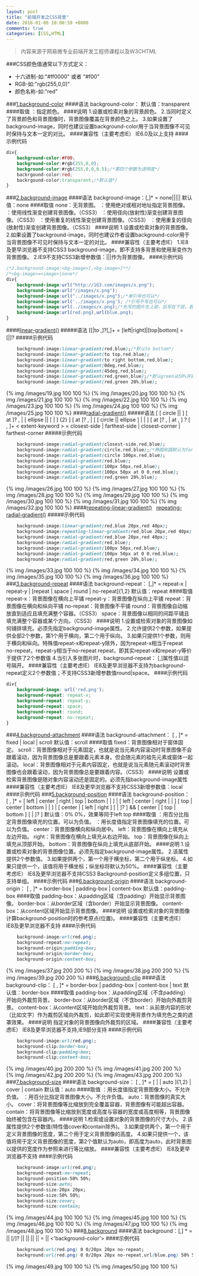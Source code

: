 ```yaml
---
layout: post
title: "前端开发之CSS背景"
date: 2016-01-06 10:00:59 +0800
comments: true
categories: [CSS,HTML]
---
```

>内容来源于网易微专业前端开发工程师课程以及W3CHTML

###CSS颜色值通常以下方式定义：
  
* 十六进制-如:"#ff0000" 或者 "#f00"
* RGB-如:"rgb(255,0,0)"
* 颜色名称-如:"red"
<!-- more -->

###[1.background-color]()
####语法
	background-color：<color>
	默认值：transparent
####取值
	<color>：指定颜色。
####说明
	1.设置或检索对象的背景颜色。
	2.当同时定义了背景颜色和背景图像时，背景图像覆盖在背景颜色之上。
	3.如果设置了background-image，同时也建议设置background-color用于当背景图像不可见时保持与文本一定的对比。
####兼容性（主要考虑IE）
	IE6.0及以上支持
####示例代码
```css   
div{
	background-color:#F00;	
	background-color:#rgb(255,0,0);
	background-color:#rgb(255,0,0,0.5);/*第四个参数为透明度*/
	backrgound-color:red;
	backrgound-color:transparent;/*默认值*/
}

```
###[2.background-image]()
####语法
	background-image：<bg-image>[,<bg-image>]*
	<bg-image> = none|<url>|<linear-gradient>|<radial-gradient>|<repeating-linear-gradient>|<repeating-radial-gradient>
	默认值：none
####取值
	none：无背景图。
	<url>：使用绝对或相对地址指定背景图像。
	<linear-gradient>：使用线性渐变创建背景图像。（CSS3）
	<radial-gradient>：使用径向(放射性)渐变创建背景图像。（CSS3）
	<repeating-linear-gradient>：使用重复的线性渐变创建背景图像。（CSS3）
	<repeating-radial-gradient>：使用重复的径向(放射性)渐变创建背景图像。（CSS3）
####说明
	1.设置或检索对象的背景图像。
	2.如果设置了background-image，同时也建议作者设置background-color用于当背景图像不可见时保持与文本一定的对比。
####兼容性（主要考虑IE）
	1.IE8及更早浏览器不支持CSS3 background-image，即不支持多背景和使用渐变作为背景图像。
	2.IE9不支持CSS3新增参数值：<linear-gradient>|<radial-gradient>|<repeating-linear-gradient>|<repeating-radial-gradient>作为背景图像。
####示例代码
```css  
/*2.background-image:<bg-image>[,<bg-image>]**/ 
/*<bg-image>=<image>|none*/ 
div{
	background-image:url("http://163.com/images/x.png");	
	background-image:url("/images/x.png");	
	background-image:url("../images/x.png");/*单引号也可以*/	
	background-image:url('../images/x.png'); /*引号不写也可以*/ 
	background-image:url(../images/x.png);/*先写的图片在上层，后写在下层，若加背景色，背景色在最下面一层*/
	background-image:url(red.png),url(blue.png);	
}
```
####[linear-gradient()]()
#####语法
	[[<angle>|to <side-or-corner>,]?<color-stop>[,<color-stop>]+
	<side-or-corner> = [left|right]|[top|bottom]
	<color-stop> = <color>[<percentage>|<length>]?
#####示例代码
```css
	background-image:linear-gradient(red,blue);/*默认to bottom*/
	background-image:linear-gradient(to top,red,blue);
	background-image:linear-gradient(to right bottom,red,blue);
	background-image:linear-gradient(0deg,red,blue);
	background-image:linear-gradient(45deg,red,blue);
	background-image:linear-gradient(red,green,blue);/*默认green从50%开始*/
	background-image:linear-gradient(red,green 20%,blue);
```
{% img /images/19.jpg 100 100 %}  {% img /images/20.jpg 100 100 %} {% img /images/21.jpg 100 100 %} {% img /images/22.jpg 100 100 %} {% img /images/23.jpg 100 100 %} {% img /images/24.jpg 100 100 %} {% img /images/25.jpg 100 100 %}
####[radial-gradient()]()
#####语法
	[ [ circle || <length> ] [ at <position> ]? , | 
	[ ellipse || [ <length> | <percentage> ] {2} ] [ at  <position> ]? , |
	[ [ circle || ellipse ] | | <extent-keyword> ] [ at  <position> ]? , | at <position> , ] ? <color-stop> [ , <color-stop> ]+
	< extent-keyword > = closest-side | farthest-side | closest-corner | farthest-corner
#####示例代码
```css
	background-image:radial-gradient(closest-side,red,blue);
	background-image:radial-gradient(circle,red,blue);/*椭圆和圆默认为farthest-corner*/
	background-image:radial-gradient(circle 100px,red,blue);
	background-image:radial-gradient(red,blue);
	background-image:radial-gradient(100px 50px,red,blue);
	background-image:radial-gradient(100px 50px at 0 0,red,blue);
	background-image:radial-gradient(red,green 20%,blue);
```
{% img /images/26.jpg 100 100 %} {% img /images/27.jpg 100 100 %} {% img /images/28.jpg 100 100 %} {% img /images/29.jpg 100 100 %} {% img /images/30.jpg 100 100 %} {% img /images/31.jpg 100 100 %} {% img /images/32.jpg 100 100 %}
####[repeating-linear-gradient()]() &nbsp;&nbsp;[repeating-radial-gradient()]()
#####示例代码
```css
	background-image:linear-gradient(red,blue 20px,red 40px);
	background-image:repeating-linear-gradient(red,blue 20px,red 40px);
	background-image:radial-gradient(red,blue 20px,red 40px);
	background-image:radial-gradient(red,blue);
	background-image:radial-gradient(100px 50px,red,blue);
	background-image:radial-gradient(100px 50px at 0 0,red,blue);
	background-image:radial-gradient(red,green 20%,blue);
```
{% img /images/33.jpg 100 100 %} {% img /images/34.jpg 100 100 %} {% img /images/35.jpg 100 100 %} {% img /images/36.jpg 100 100 %} 
###[3.background-repeat]()
####语法
	background-repeat：<repeat-style> [,<repeat-style>]*
	<repeat-style> = repeat-x | repeat-y | [repeat | space | round | no-repeat]{1,2}
	默认值：repeat
####取值
	repeat-x：背景图像在横向上平铺
	repeat-y：背景图像在纵向上平铺
	repeat：背景图像在横向和纵向平铺
	no-repeat：背景图像不平铺
	round：背景图像自动缩放直到适应且填充满整个容器。（CSS3）
	space：背景图像以相同的间距平铺且填充满整个容器或某个方向。（CSS3）
####说明
	1.设置或检索对象的背景图像如何铺排填充。必须先指定background-image属性。
	2.允许提供2个参数，如果提供全部2个参数，第1个用于横向，第二个用于纵向。
	3.如果只提供1个参数，则用于横向和纵向。特殊值repeat-x和repeat-y除外，因为repeat-x相当于repeat no-repeat，repeat-y相当于no-repeat repeat，即其实repeat-x和repeat-y等价于提供了2个参数值
	4.当引入多张图片时，background-repeat：<repeat-style> [,<repeat-style>]属性值以逗号隔开。
####兼容性（主要考虑IE）
	IE8及更早浏览器不支持为background-repeat定义2个参数值；不支持CSS3新增参数值round|space。
####示例代码
```css  
div{
	background-image: url('red.png');
	background-repeat: repeat-x;
	background-repeat: repeat-y;
	background-repeat: space;
	background-repeat: round;
	background-repeat: no-repeat;
}
```
###[4.background-attachment]()
####语法
	background-attachment：<attachment> [ , <attachment> ]*
	<attachment> = fixed | local | scroll
	默认值：scroll
####取值
	fixed：背景图像相对于窗体固定。
	scroll：背景图像相对于元素固定，也就是说当元素内容滚动时背景图像不会跟着滚动，因为背景图像总是要跟着元素本身。但会随元素的祖先元素或窗体一起滚动。
	local：背景图像相对于元素内容固定，也就是说当元素随元素滚动时背景图像也会跟着滚动，因为背景图像总是要跟着内容。（CSS3）
####说明
	设置或检索背景图像是随对象内容滚动还是固定的。必须先指background-image属性
####兼容性（主要考虑IE）
	IE8及更早浏览器不支持CSS3新增参数值：local
####示例代码
###[5.background-position]()
####语法
	background-position：<position> [ , <position> ]*
	<position> = [ left | center | right | top | bottom | <percentage> | <length> ] | [ left | center | right | <percentage> | <length> ] [ top | center | bottom | <percentage> | <length> ] | [ center | [ left | right ] [ <percentage> | <length> ]? ] && [ center | [ top | bottom ] [ <percentage> | <length> ]? ]
	默认值：0% 0%，效果等同于left top
####取值
	<percentage>：用百分比指定背景图像填充的位置。可以为负值。
	<length>：用长度值指定背景图像填充的位置。可以为负值。
	center：背景图像横向和纵向居中。
	left：背景图像在横向上填充从左边开始。
	right：背景图像在横向上填充从右边开始。
	top：背景图像在纵向上填充从顶部开始。
	bottom：背景图像在纵向上填充从底部开始。
####说明
	1.设置或检索对象的背景图像位置。必须先指定background-image属性。
	2.该属性提供2个参数值。
	3.如果提供两个，第一个用于横坐标，第二个用于纵坐标。
	4.如果只提供一个，该值将用于横坐标；纵坐标将默认为50%。
####兼容性（主要考虑IE）
	IE8及更早浏览器不支持CSS3 Background-position定义多组位置，只支持单组。
####示例代码
###[6.background-origin]()
####语法
	background-origin：<box> [ , <box> ]*
	<box> = border-box | padding-box | content-box
	默认值：padding-box
####取值
	padding-box：从padding区域（含padding）开始显示背景图像。
	border-box：从border区域（含border）开始显示背景图像。
	content-box：从content区域开始显示背景图像。
####说明
	设置或检索对象的背景图像计算background-position时的参考原点(位置)。
####兼容性（主要考虑IE）
	IE8及更早浏览器不支持
####示例代码
```css
	background-image:url(red.png);
	background-repeat:no-repeat;
	background-origin:padding-box;
	background-origin:border-box;
	background-origin:content-box;
```
{% img /images/37.jpg 200 200 %} {% img /images/38.jpg 200 200 %} {% img /images/39.jpg 200 200 %} 
###[6.background-clip]()
####语法
	background-clip：<box> [ , <box> ]*
	<box> = border-box | padding-box | content-box | text
	默认值：border-box
####取值
	padding-box：从padding区域（不含padding）开始向外裁剪背景。
	border-box：从border区域（不含border）开始向外裁剪背景。
	content-box：从content区域开始向外裁剪背景。
	text：从前景内容的形状（比如文字）作为裁剪区域向外裁剪，如此即可实现使用背景作为填充色之类的遮罩效果。
####说明
	指定对象的背景图像向外裁剪的区域。
####兼容性（主要考虑IE）
	IE8及更早浏览器不支持,IE9部分支持
####示例代码
```css
	background-image:url(red.png);
	background-clip:border-box;
	background-clip:padding-box;
	background-clip:content-box;
```
{% img /images/40.jpg 200 200 %} {% img /images/41.jpg 200 200 %}  
{% img /images/42.jpg 200 200 %} {% img /images/43.jpg 200 200 %} 
###[7.background-size]()
####语法
	background-size：<bg-size> [ , <bg-size> ]*
	<bg-size> = [ <length> | <percentage> | auto ]{1,2} | cover | contain
	默认值：auto
####取值
	<length>：用长度值指定背景图像大小。不允许负值。
	<percentage>：用百分比指定背景图像大小。不允许负值。
	auto：背景图像的真实大小。
	cover：将背景图像等比缩放到完全覆盖容器，背景图像有可能超出容器。
	contain：将背景图像等比缩放到宽度或高度与容器的宽度或高度相等，背景图像始终被包含在容器内。
####说明
	1.检索或设置对象的背景图像的尺寸大小。
	2.该属性提供2个参数值(特性值cover和contain除外)。
	3.如果提供两个，第一个用于定义背景图像的宽度，第二个用于定义背景图像的高度。
	4.如果只提供一个，该值将用于定义背景图像的宽度，第2个值默认为auto，即高度为auto，此时背景图以提供的宽度作为参照来进行等比缩放。
####兼容性（主要考虑IE）
	IE8及更早浏览器不支持
####示例代码
```css
	background-image:url(red.png);
	background-repeat:no-repeat;
	background-position:50% 50%;
	background-size:auto;
	background-size:20px 20px;
	background-size:50% 50%;
	background-size:cover;
	background-size:contain;
```
{% img /images/44.jpg 100 100 %} {% img /images/45.jpg 100 100 %} {% img /images/46.jpg 100 100 %} {% img /images/47.jpg 100 100 %} {% img /images/48.jpg 100 100 %}
###[8.background]()
####语法
	background：[<bg-layer>,] *<final-bg-layer>
	<bg-layer> = <bg-image> || <position> [/<bg-size>]? || <repeat-style> || <attachment> ||<box> || <box>
	<final-bg-layer> = <bg-layer> || <'background-color'>
####示例代码
```css
	background:url(red.png) 0 0/20px 20px no-repeat;
	background:url(red.png) 0 0/20px 20px no-repeat,url(blue.png) 50% 50%/contain no-repeat content-box green;
```
{% img /images/49.jpg 100 100 %} {% img /images/50.jpg 100 100 %} 


